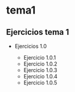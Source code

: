 # tema1

## Ejercicios tema 1

*  Ejercicios 1.0

   * Ejercicio 1.0.1
   * Ejercicio 1.0.2
   * Ejercicio 1.0.3
   * Ejercicio 1.0.4
   * Ejercicio 1.0.5
